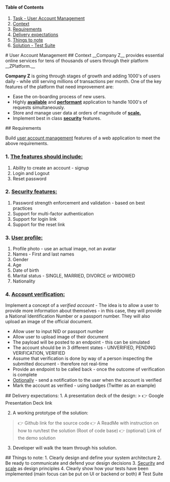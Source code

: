 #### Table of Contents
1. [Task - User Account Management](#account-management)
  1. [Context](#context)
  2. [Requirements](#requirements)
  3. [Delivery expectations](#expectations)
  4. [Things to note](#notes)
2. [Solution - Test Suite](#testing)

<a name="account-management"/>
# User Account Management

<a name="context"/>
## Context
__Company Z__ provides essential online services for tens of thousands of users through their platform __ZPlatform.__

__Company Z__ is going through stages of growth and adding 1000's of users daily - while still serving millions of transactions per month. One of the key features of the platform that need improvement are:

- Ease the on-boarding process of new users.
- Highly <ins>__available__</ins> and <ins>__performant__</ins> application to handle 1000's of requests simultaneously.
- Store and manage user data at orders of magnitude of <ins>__scale.__</ins>
- Implement best in class <ins>__security__</ins> features.

<a name="requirements"/>
## Requirements

Build <ins>user account management</ins> features of a web application to meet the above requirements.

### 1. <ins>The features should include:</ins>
 1. Ability to create an account - signup
 2. Login and Logout
 3. Reset password

### 2. <ins>Security features:</ins>
 1. Password strength enforcement and validation - based on best practices
 2. Support for multi-factor authentication
 3. Support for login link
 4. Support for the reset link

### 3. <ins>User profile:</ins>
 1. Profile photo - use an actual image, not an avatar
 2. Names - First and last names
 3. Gender
 4. Age
 5. Date of birth
 6. Marital status - SINGLE, MARRIED, DIVORCE or WIDOWED
 7. Nationality

### 4. <ins>Account verification:</ins>

Implement a concept of a _verified account_ - The idea is to allow a user to provide more information about themselves - in this case, they will provide a National Identification Number or a passport number. They will also upload an image of the official document.

 - Allow user to input NID or passport number
 - Allow user to upload image of their document
 - The payload will be posted to an endpoint - this can be simulated
 - The account should be in 3 different states - UNVERIFIED, PENDING VERIFICATION, VERIFIED
 - Assume that verification is done by way of a person inspecting the submitted document - therefore not real-time
 - Provide an endpoint to be called back - once the outcome of verification is complete
 - <ins>Optionally</ins> - send a notification to the user when the account is verified
 - Mark the account as verified - using badges (Twitter as an example)

<a name="expectations"/>
## Delivery expectations:
1. A presentation deck of the design:
 > 👉️ Google Presentation Deck link

2. A working prototype of the solution:
 > 👉️ Github link for the source code
 > 👉️ A ReadMe with instruction on how to run/test the solution (Root of code base)
 > 👉️ (optional) Link of the demo solution

3. Developer will walk the team through his solution.

<a name="notes"/>
## Things to note:
1. Clearly design and define your system architecture
2. Be ready to communicate and defend your design decisions
3. <ins>Security</ins> and <ins>scale</ins> as design principles
4. Clearly show how your tests have been implemented (main focus can be put on UI or backend or both)

<a name="testing"/>
# Test Suite
